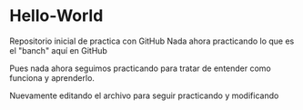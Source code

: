 # Hello-World
Repositorio inicial de practica con GitHub
Nada ahora practicando lo que es el "banch" aquí en GitHub 

Pues nada ahora seguimos practicando para tratar de entender como funciona y aprenderlo.

Nuevamente editando el archivo para seguir practicando y modificando
